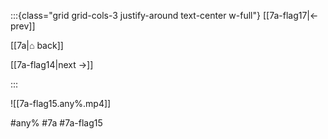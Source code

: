 :::{class="grid grid-cols-3 justify-around text-center w-full"}
[[7a-flag17|← prev]]

[[7a|⌂ back]]

[[7a-flag14|next →]]

:::

![[7a-flag15.any%.mp4]]

#any% #7a #7a-flag15